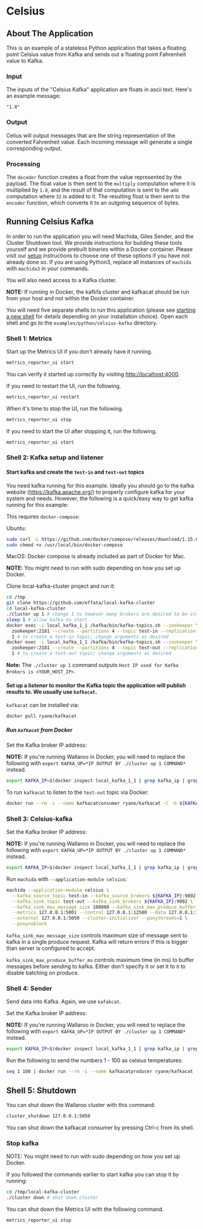 # Celsius

## About The Application

This is an example of a stateless Python application that takes a floating point Celsius value from Kafka and sends out a floating point Fahrenheit value to Kafka.

### Input

The inputs of the "Celsius Kafka" application are floats in ascii text. Here's an example message:

```
"1.8"
```

### Output

Celius will output messages that are the string representation of the converted Fahrenheit value. Each incoming message will generate a single corresponding output.

### Processing

The `decoder` function creates a float from the value represented by the payload. The float value is then sent to the `multiply` computation where it is multiplied by `1.8`, and the result of that computation is sent to the `add` computation where `32` is added to it. The resulting float is then sent to the `encoder` function, which converts it to an outgoing sequence of bytes.

## Running Celsius Kafka

In order to run the application you will need Machida, Giles Sender, and the Cluster Shutdown tool. We provide instructions for building these tools yourself and we provide prebuilt binaries within a Docker container. Please visit our [setup](https://docs.wallaroolabs.com/book/getting-started/choosing-an-installation-option.html) instructions to choose one of these options if you have not already done so.
If you are using Python3, replace all instances of `machida` with `machida3` in your commands.

You will also need access to a Kafka cluster.

**NOTE:** If running in Docker, the kafkfa cluster and kafkacat should be run from your host and not within the Docker container.

You will need five separate shells to run this application (please see [starting a new shell](https://docs.wallaroolabs.com/book/getting-started/starting-a-new-shell.html) for details depending on your installation choice). Open each shell and go to the `examples/python/celsius-kafka` directory.

### Shell 1: Metrics

Start up the Metrics UI if you don't already have it running.

```bash
metrics_reporter_ui start
```

You can verify it started up correctly by visiting [http://localhost:4000](http://localhost:4000).

If you need to restart the UI, run the following.

```bash
metrics_reporter_ui restart
```

When it's time to stop the UI, run the following.

```bash
metrics_reporter_ui stop
```

If you need to start the UI after stopping it, run the following.

```bash
metrics_reporter_ui start
```

### Shell 2: Kafka setup and listener

#### Start kafka and create the `test-in` and `test-out` topics

You need kafka running for this example. Ideally you should go to the kafka website (https://kafka.apache.org/) to properly configure kafka for your system and needs. However, the following is a quick/easy way to get kafka running for this example:

This requires `docker-compose`:

Ubuntu:

```bash
sudo curl -L https://github.com/docker/compose/releases/download/1.15.0/docker-compose-`uname -s`-`uname -m` -o /usr/local/bin/docker-compose
sudo chmod +x /usr/local/bin/docker-compose
```

MacOS: Docker compose is already included as part of Docker for Mac.


**NOTE:** You might need to run with sudo depending on how you set up Docker.

Clone local-kafka-cluster project and run it:

```bash
cd /tmp
git clone https://github.com/effata/local-kafka-cluster
cd local-kafka-cluster
./cluster up 1 # change 1 to however many brokers are desired to be started
sleep 1 # allow kafka to start
docker exec -i local_kafka_1_1 /kafka/bin/kafka-topics.sh --zookeeper \
  zookeeper:2181 --create --partitions 4 --topic test-in --replication-factor \
  1 # to create a test-in topic; change arguments as desired
docker exec -i local_kafka_1_1 /kafka/bin/kafka-topics.sh --zookeeper \
  zookeeper:2181 --create --partitions 4 --topic test-out --replication-factor \
  1 # to create a test-out topic; change arguments as desired
```

**Note:** The `./cluster up 1` command outputs `Host IP used for Kafka Brokers is <YOUR_HOST_IP>`.

#### Set up a listener to monitor the Kafka topic the application will publish results to. We usually use `kafkacat`.

`kafkacat` can be installed via:

```bash
docker pull ryane/kafkacat
```

##### Run `kafkacat` from Docker

Set the Kafka broker IP address:

**NOTE:** If you're running Wallaroo in Docker, you will need to replace the following with `export KAFKA_UP=*IP OUTPUT BY ./cluster up 1 COMMAND*` instead.

```bash
export KAFKA_IP=$(docker inspect local_kafka_1_1 | grep kafka_ip | grep -Eo '[0-9]+\.[0-9]+\.[0-9]+\.[0-9]+')
```

To run `kafkacat` to listen to the `test-out` topic via Docker:

```bash
docker run --rm -i --name kafkacatconsumer ryane/kafkacat -C -b ${KAFKA_IP}:9092 -t test-out -q -u
```

### Shell 3: Celsius-kafka

Set the Kafka broker IP address:

**NOTE:** If you're running Wallaroo in Docker, you will need to replace the following with `export KAFKA_UP=*IP OUTPUT BY ./cluster up 1 COMMAND*` instead.

```bash
export KAFKA_IP=$(docker inspect local_kafka_1_1 | grep kafka_ip | grep -Eo '[0-9]+\.[0-9]+\.[0-9]+\.[0-9]+')
```

Run `machida` with `--application-module celsius`:

```bash
machida --application-module celsius \
  --kafka_source_topic test-in --kafka_source_brokers ${KAFKA_IP}:9092 \
  --kafka_sink_topic test-out --kafka_sink_brokers ${KAFKA_IP}:9092 \
  --kafka_sink_max_message_size 100000 --kafka_sink_max_produce_buffer_ms 10 \
  --metrics 127.0.0.1:5001 --control 127.0.0.1:12500 --data 127.0.0.1:12501 \
  --external 127.0.0.1:5050 --cluster-initializer --ponythreads=1 \
  --ponynoblock
```

`kafka_sink_max_message_size` controls maximum size of message sent to kafka in a single produce request. Kafka will return errors if this is bigger than server is configured to accept.

`kafka_sink_max_produce_buffer_ms` controls maximum time (in ms) to buffer messages before sending to kafka. Either don't specify it or set it to `0` to disable batching on produce.

### Shell 4: Sender

Send data into Kafka. Again, we use `kafakcat`.

Set the Kafka broker IP address:

**NOTE:** If you're running Wallaroo in Docker, you will need to replace the following with `export KAFKA_UP=*IP OUTPUT BY ./cluster up 1 COMMAND*` instead.

```bash
export KAFKA_IP=$(docker inspect local_kafka_1_1 | grep kafka_ip | grep -Eo '[0-9]+\.[0-9]+\.[0-9]+\.[0-9]+')
```

Run the following to send the numbers 1 - 100 as celsius temperatures:

```bash
seq 1 100 | docker run --rm -i --name kafkacatproducer ryane/kafkacat -P -b ${KAFKA_IP}:9092 -t test-in
```

## Shell 5: Shutdown

You can shut down the Wallaroo cluster with this command:

```bash
cluster_shutdown 127.0.0.1:5050
```

You can shut down the kafkacat consumer by pressing Ctrl-c from its shell.

### Stop kafka

NOTE: You might need to run with sudo depending on how you set up Docker.

If you followed the commands earlier to start kafka you can stop it by running:

```bash
cd /tmp/local-kafka-cluster
./cluster down # shut down cluster
```

You can shut down the Metrics UI with the following command.

```bash
metrics_reporter_ui stop
```
